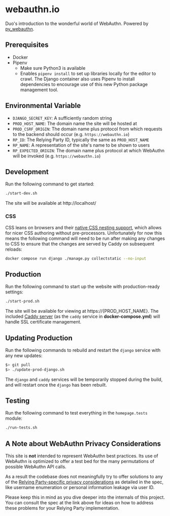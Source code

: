 # webauthn.io

Duo's introduction to the wonderful world of WebAuthn. Powered by [py_webauthn](https://github.com/duo-labs/py_webauthn).

## Prerequisites

- Docker
- Pipenv
  - Make sure Python3 is available
  - Enables `pipenv install` to set up libraries locally for the editor to crawl. The Django container also uses Pipenv to install dependencies to encourage use of this new Python package management tool.

## Environmental Variable

- `DJANGO_SECRET_KEY`: A sufficiently random string
- `PROD_HOST_NAME`: The domain name the site will be hosted at
- `PROD_CSRF_ORIGIN`: The domain name plus protocol from which requests to the backend should occur (e.g. `https://webauthn.io`)
- `RP_ID`: The Relying Party ID, typically the same as `PROD_HOST_NAME`
- `RP_NAME`: A representation of the site's name to be shown to users
- `RP_EXPECTED_ORIGIN`: The domain name plus protocol at which WebAuthn will be invoked (e.g. `https://webauthn.io`)

## Development

Run the following command to get started:

```sh
./start-dev.sh
```

The site will be available at http://localhost/

### CSS

CSS leans on browsers and their [native CSS nesting support](https://blog.logrocket.com/native-css-nesting/), which allows for nicer CSS authoring without pre-processors. Unfortunately for now this means the following command will need to be run after making any changes to CSS to ensure that the changes are served by Caddy on subsequent reloads:

```sh
docker compose run django ./manage.py collectstatic --no-input
```

## Production

Run the following command to start up the website with production-ready settings:

```sh
./start-prod.sh
```

The site will be available for viewing at https://{PROD_HOST_NAME}. The included [Caddy server](https://caddyserver.com/) (as the `caddy` service in **docker-compose.yml**) will handle SSL certificate management.

## Updating Production

Run the following commands to rebuild and restart the `django` service with any new updates:

```sh
$> git pull
$> ./update-prod-django.sh
```

The `django` and `caddy` services will be temporarily stopped during the build, and will restart once the `django` has been rebuilt.

## Testing

Run the following command to test everything in the `homepage.tests` module:

```sh
./run-tests.sh
```

## A Note about WebAuthn Privacy Considerations

This site is **not** intended to represent WebAuthn best practices. Its use of WebAuthn is optimized to offer a test bed for the many permutations of possible WebAuthn API calls.

As a result the codebase does not meaningfully try to offer solutions to any of the [Relying Party-specific privacy considerations](https://www.w3.org/TR/webauthn/#sctn-privacy-considerations-rp) as detailed in the spec, like username enumeration or personal information leakage via user ID.

Please keep this in mind as you dive deeper into the internals of this project. You can consult the spec at the link above for ideas on how to address these problems for your Relying Party implementation.
